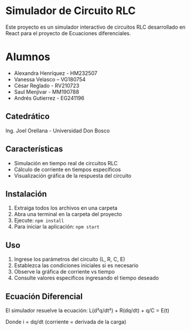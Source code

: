 # Simulador de Circuito RLC

Este proyecto es un simulador interactivo de circuitos RLC desarrollado en React para el proyecto de Ecuaciones diferenciales.

# Alumnos
- Alexandra Henríquez - HM232507​
- Vanessa Velasco – VG180754​
- César Reglado - RV210723
- Saul Menjivar - MM190788 
- Andrés Gutierrez - EG241196 

## Catedrático

 Ing. Joel Orellana - Universidad Don Bosco

## Características

- Simulación en tiempo real de circuitos RLC
- Cálculo de corriente en tiempos específicos
- Visualización gráfica de la respuesta del circuito


## Instalación

1. Extraiga todos los archivos en una carpeta
2. Abra una terminal en la carpeta del proyecto
3. Ejecute: `npm install`
4. Para iniciar la aplicación: `npm start`

## Uso

1. Ingrese los parámetros del circuito (L, R, C, E)
2. Establezca las condiciones iniciales si es necesario
3. Observe la gráfica de corriente vs tiempo
4. Consulte valores específicos ingresando el tiempo deseado

## Ecuación Diferencial

El simulador resuelve la ecuación:
L(d²q/dt²) + R(dq/dt) + q/C = E(t)

Donde i = dq/dt (corriente = derivada de la carga)
